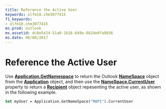 ```yaml
---
title: Reference the Active User
keywords: olfm10.chm3077415
f1_keywords:
- olfm10.chm3077415
ms.prod: outlook
ms.assetid: dc8e5e24-51a0-1b16-649e-6b24e0fa9b56
ms.date: 06/08/2017
---
```



# Reference the Active User

Use **[Application.GetNamespace](application-getnamespace-method-outlook.md)** to return the Outlook **[NameSpace](namespace-object-outlook.md)** object from the **[Application](application-object-outlook.md)** object, and then use the **[NameSpace.CurrentUser](namespace-currentuser-property-outlook.md)** property to return a **[Recipient](recipient-object-outlook.md)** object repesenting the active user, as shown in the following example.


```vb
Set myUser = Application.GetNameSpace("MAPI").CurrentUser
```


